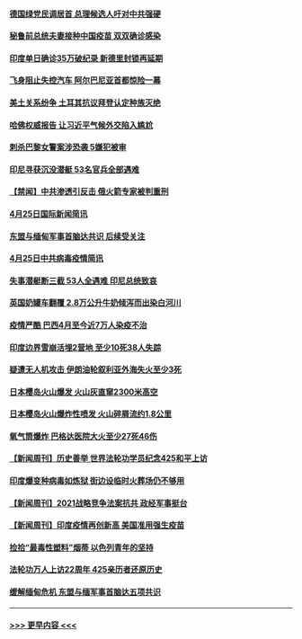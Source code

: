 #### [德国绿党民调居首 总理候选人吁对中共强硬](../pages/prog202/a103104341.md?t=04261351) 
#### [秘鲁前总统夫妻接种中国疫苗 双双确诊感染](../pages/prog202/a103104315.md?t=04261351) 
#### [印度单日确诊35万破纪录 新德里封锁再延期](../pages/prog202/a103104180.md?t=04261351) 
#### [飞身阻止失控汽车 阿尔巴尼亚首都惊险一幕](../pages/prog202/a103104210.md?t=04261351) 
#### [美土关系纷争 土耳其抗议拜登认定种族灭绝](../pages/prog202/a103104265.md?t=04261351) 
#### [哈佛权威报告 让习近平气候外交陷入尴尬](../pages/prog202/a103104248.md?t=04261351) 
#### [刺杀巴黎女警案涉恐袭 5嫌犯被审](../pages/prog202/a103104236.md?t=04261351) 
#### [印尼寻获沉没潜艇 53名官兵全部遇难](../pages/prog202/a103104218.md?t=04261351) 
#### [【禁闻】中共渗透引反击 俄火箭专家被判重刑](../pages/prog202/a103104123.md?t=04261351) 
#### [4月25日国际新闻简讯](../pages/prog202/a103104111.md?t=04261351) 
#### [东盟与缅甸军事首脑达共识 后续受关注](../pages/prog202/a103104094.md?t=04261351) 
#### [4月25日中共病毒疫情简讯](../pages/prog202/a103104095.md?t=04261351) 
#### [失事潜艇断三截 53人全遇难 印尼总统致哀](../pages/prog202/a103104074.md?t=04261351) 
#### [英国奶罐车翻覆 2.8万公升牛奶倾泻而出染白河川](../pages/prog202/a103104038.md?t=04261351) 
#### [疫情严酷 巴西4月至今近7万人染疫不治](../pages/prog202/a103104001.md?t=04261351) 
#### [印度边界雪崩活埋2营地 至少10死38人失踪](../pages/prog202/a103103939.md?t=04261351) 
#### [疑遭无人机攻击 伊朗油轮叙利亚外海失火至少3死](../pages/prog202/a103103926.md?t=04261351) 
#### [日本樱岛火山爆发 火山灰直窜2300米高空](../pages/prog202/a103103910.md?t=04261351) 
#### [日本樱岛火山爆炸性喷发 火山碎屑流约1.8公里](../pages/prog202/a103103912.md?t=04261351) 
#### [氧气筒爆炸 巴格达医院大火至少27死46伤](../pages/prog202/a103103882.md?t=04261351) 
#### [【新闻周刊】历史善举 世界法轮功学员纪念425和平上访](../pages/prog202/a103103799.md?t=04261351) 
#### [印度爆变种病毒如炼狱 街边设临时火葬场仍不够用](../pages/prog202/a103103776.md?t=04261351) 
#### [【新闻周刊】2021战略竞争法案抗共 政经军事挺台](../pages/prog202/a103103755.md?t=04261351) 
#### [【新闻周刊】印度疫情再创新高 美国准用强生疫苗](../pages/prog202/a103103740.md?t=04261351) 
#### [捡拾“最毒性塑料”烟蒂 以色列青年的坚持](../pages/prog202/a103103744.md?t=04261351) 
#### [法轮功万人上访22周年 425亲历者还原历史](../pages/prog202/a103103695.md?t=04261351) 
#### [缓解缅甸危机 东盟与缅军事首脑达五项共识](../pages/prog202/a103103749.md?t=04261351) 

----
#### [ >>> 更早内容 <<< ](../indexes/prog202-earlier.md)
